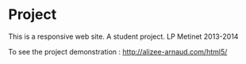 Project
===========
This is a responsive web site. A student project.
LP Metinet 2013-2014

To see the project demonstration : <http://alizee-arnaud.com/html5/>
